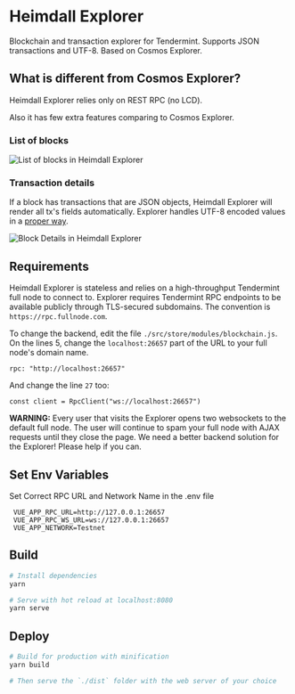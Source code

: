 # Heimdall Explorer

Blockchain and transaction explorer for Tendermint. Supports JSON transactions and UTF-8.
Based on Cosmos Explorer.

## What is different from Cosmos Explorer?

Heimdall Explorer relies only on REST RPC (no LCD).

Also it has few extra features comparing to Cosmos Explorer.

### List of blocks

![List of blocks in Heimdall Explorer](https://res.cloudinary.com/thedapper/image/upload/v1542225119/Screen_Shot_2018-11-14_at_9.51.18_PM.png)

### Transaction details

If a block has transactions that are JSON objects, Heimdall Explorer will render all tx's fields automatically. 
Explorer handles UTF-8 encoded values in a [proper way](https://developer.mozilla.org/en-US/docs/Web/API/WindowBase64/Base64_encoding_and_decoding).

![Block Details in Heimdall Explorer](https://res.cloudinary.com/thedapper/image/upload/v1542224916/Screen_Shot_2018-11-14_at_9.47.47_PM.png)

## Requirements

Heimdall Explorer is stateless and relies on a high-throughput Tendermint full node to connect to. 
Explorer requires Tendermint RPC endpoints to be available publicly through TLS-secured subdomains. 
The convention is `https://rpc.fullnode.com`.

To change the backend, edit the file `./src/store/modules/blockchain.js`. 
On the lines 5, change the `localhost:26657` part of the URL to your full node's domain name. 

```
rpc: "http://localhost:26657"
```

And change the line `27` too:

```
const client = RpcClient("ws://localhost:26657")
```

**WARNING:** Every user that visits the Explorer opens two websockets to the default full node. 
The user will continue to spam your full node with AJAX requests until they close the page. 
We need a better backend solution for the Explorer! Please help if you can.
## Set Env Variables
Set Correct RPC URL and Network Name in the .env file

```
 VUE_APP_RPC_URL=http://127.0.0.1:26657
 VUE_APP_RPC_WS_URL=ws://127.0.0.1:26657
 VUE_APP_NETWORK=Testnet
```

## Build

```sh
# Install dependencies
yarn

# Serve with hot reload at localhost:8080
yarn serve
```

## Deploy

```sh
# Build for production with minification
yarn build

# Then serve the `./dist` folder with the web server of your choice
```
